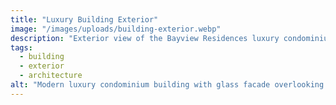 ```yaml
---
title: "Luxury Building Exterior"
image: "/images/uploads/building-exterior.webp"
description: "Exterior view of the Bayview Residences luxury condominium building"
tags:
  - building
  - exterior
  - architecture
alt: "Modern luxury condominium building with glass facade overlooking the water"
---
```

